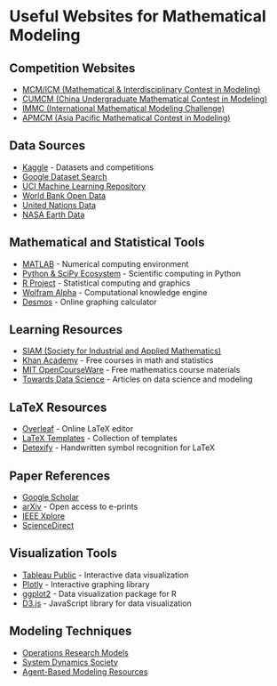# Useful Websites for Mathematical Modeling

## Competition Websites
- [MCM/ICM (Mathematical & Interdisciplinary Contest in Modeling)](https://www.comap.com/contests/mcm-icm)
- [CUMCM (China Undergraduate Mathematical Contest in Modeling)](http://en.mcm.edu.cn/)
- [IMMC (International Mathematical Modeling Challenge)](https://www.immchallenge.org/)
- [APMCM (Asia Pacific Mathematical Contest in Modeling)](http://www.apmcm.org/)

## Data Sources
- [Kaggle](https://www.kaggle.com/) - Datasets and competitions
- [Google Dataset Search](https://datasetsearch.research.google.com/)
- [UCI Machine Learning Repository](https://archive.ics.uci.edu/ml/index.php)
- [World Bank Open Data](https://data.worldbank.org/)
- [United Nations Data](https://data.un.org/)
- [NASA Earth Data](https://earthdata.nasa.gov/)

## Mathematical and Statistical Tools
- [MATLAB](https://www.mathworks.com/products/matlab.html) - Numerical computing environment
- [Python & SciPy Ecosystem](https://www.scipy.org/) - Scientific computing in Python
- [R Project](https://www.r-project.org/) - Statistical computing and graphics
- [Wolfram Alpha](https://www.wolframalpha.com/) - Computational knowledge engine
- [Desmos](https://www.desmos.com/) - Online graphing calculator

## Learning Resources
- [SIAM (Society for Industrial and Applied Mathematics)](https://www.siam.org/)
- [Khan Academy](https://www.khanacademy.org/) - Free courses in math and statistics
- [MIT OpenCourseWare](https://ocw.mit.edu/courses/mathematics/) - Free mathematics course materials
- [Towards Data Science](https://towardsdatascience.com/) - Articles on data science and modeling

## LaTeX Resources
- [Overleaf](https://www.overleaf.com/) - Online LaTeX editor
- [LaTeX Templates](https://www.latextemplates.com/) - Collection of templates
- [Detexify](https://detexify.kirelabs.org/classify.html) - Handwritten symbol recognition for LaTeX

## Paper References
- [Google Scholar](https://scholar.google.com/)
- [arXiv](https://arxiv.org/) - Open access to e-prints
- [IEEE Xplore](https://ieeexplore.ieee.org/)
- [ScienceDirect](https://www.sciencedirect.com/)

## Visualization Tools
- [Tableau Public](https://public.tableau.com/) - Interactive data visualization
- [Plotly](https://plotly.com/python/) - Interactive graphing library
- [ggplot2](https://ggplot2.tidyverse.org/) - Data visualization package for R
- [D3.js](https://d3js.org/) - JavaScript library for data visualization

## Modeling Techniques
- [Operations Research Models](https://pubsonline.informs.org/)
- [System Dynamics Society](https://systemdynamics.org/)
- [Agent-Based Modeling Resources](https://www.openabm.org/)
